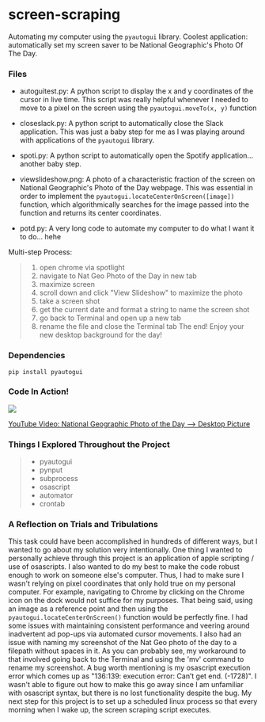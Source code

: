 # screen-scraping
Automating my computer using the `pyautogui` library. Coolest application: automatically set my screen saver to be National Geographic's Photo Of The Day.

### Files
- autoguitest.py: A python script to display the x and y coordinates of the cursor in live time. This script was really helpful whenever I needed to move to a pixel on the screen using the `pyautogui.moveTo(x, y)` function

- closeslack.py: A python script to automatically close the Slack application. This was just a baby step for me as I was playing around with applications of the `pyautogui` library.

- spoti.py: A python script to automatically open the Spotify application... another baby step.

- viewslideshow.png: A photo of a characteristic fraction of the screen on National Geographic's Photo of the Day webpage. This was essential in order to implement the `pyautogui.locateCenterOnScreen([image])` function, which algorithmically searches for the image passed into the function and returns its center coordinates.

- potd.py: A very long code to automate my computer to do what I want it to do... hehe

Multi-step Process:
> 1. open chrome via spotlight
> 2. navigate to Nat Geo Photo of the Day in new tab
> 3. maximize screen
> 4. scroll down and click "View Slideshow" to maximize the photo
> 5. take a screen shot
> 6. get the current date and format a string to name the screen shot
> 7. go back to Terminal and open up a new tab
> 8. rename the file and close the Terminal tab
The end! Enjoy your new desktop background for the day!

### Dependencies

`pip install pyautogui`


### Code In Action!

![](potd.gif)

[YouTube Video: National Geographic Photo of the Day --> Desktop Picture](https://youtu.be/ytaNkmoTFHg)

### Things I Explored Throughout the Project
>- pyautogui
>- pynput
>- subprocess
>- osascript
>- automator
>- crontab

### A Reflection on Trials and Tribulations

This task could have been accomplished in hundreds of different ways, but I wanted to go about my solution very intentionally. One thing I wanted to personally achieve through this project is an application of apple scripting / use of osascripts. I also wanted to do my best to make the code robust enough to work on someone else's computer. Thus, I had to make sure I wasn't relying on pixel coordinates that only hold true on my personal computer. For example, navigating to Chrome by clicking on the Chrome icon on the dock would not suffice for my purposes. That being said, using an image as a reference point and then using the `pyautogui.locateCenterOnScreen()` function would be perfectly fine. I had some issues with maintaining consistent performance and veering around inadvertent ad pop-ups via automated cursor movements. I also had an issue with naming my screenshot of the Nat Geo photo of the day to a filepath without spaces in it. As you can probably see, my workaround to that involved going back to the Terminal and using the 'mv' command to rename my screenshot. A bug worth mentioning is my osascript execution error which comes up as "136:139: execution error: Can’t get end. (-1728)". I wasn't able to figure out how to make this go away since I am unfamiliar with osascript syntax, but there is no lost functionality despite the bug. My next step for this project is to set up a scheduled linux process so that every morning when I wake up, the screen scraping script executes. 
